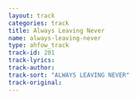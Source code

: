 ```yaml
---
layout: track
categories: track
title: Always Leaving Never
name: always-leaving-never
type: ahfow_track
track-id: 201
track-lyrics: 
track-author: 
track-sort: "ALWAYS LEAVING NEVER"
track-original: 
---
```

